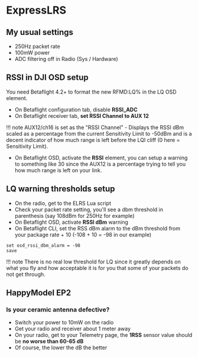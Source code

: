 # ExpressLRS

## My usual settings

- 250Hz packet rate
- 100mW power
- ADC filtering off in Radio (Sys / Hardware)

## RSSI in DJI OSD setup

You need Betaflight 4.2+ to format the new RFMD:LQ% in the LQ OSD element.

- On Betaflight configuration tab, disable **RSSI_ADC**
- On Betaflight receiver tab, **set RSSI Channel to AUX 12**

!!! note
    AUX12/ch16 is set as the "RSSI Channel" - Displays the RSSI dBm scaled as a percentage from the current Sensitivity Limit to -50dBm and is a decent indicator of how much range is left before the LQI cliff (0 here = Sensitivity Limit).

- On Betaflight OSD, activate the **RSSI** element, you can setup a warning to something like 30 since the AUX12 is a percentage trying to tell you how much range is left on your link.

## LQ warning thresholds setup

- On the radio, get to the ELRS Lua script
- Check your packet rate setting, you'll see a dbm threshold in parenthesis (say 108dBm for 250Hz for example)
- On Betaflight OSD, activate **RSSI dBm** warning
- On Betaflight CLI, set the RSS dBm alarm to the dBm threshold from your package rate + 10 (-108 + 10 = -98 in our example)

```
set osd_rssi_dbm_alarm = -98
save
```

!!! note
    There is no real low threshold for LQ since it greatly depends on what you fly and how acceptable it is for you that some of your packets do not get through.

## HappyModel EP2

### Is your ceramic antenna defective?

- Switch your power to 10mW on the radio
- Get your radio and receiver about 1 meter away
- On your radio, get to your Telemetry page, the **1RSS** sensor value should be **no worse than 60-65 dB**
- Of course, the lower the dB the better
